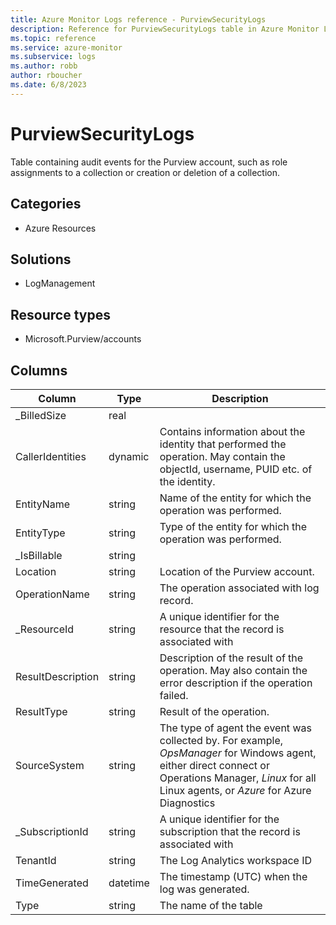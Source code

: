 ```yaml
---
title: Azure Monitor Logs reference - PurviewSecurityLogs
description: Reference for PurviewSecurityLogs table in Azure Monitor Logs.
ms.topic: reference
ms.service: azure-monitor
ms.subservice: logs
ms.author: robb
author: rboucher
ms.date: 6/8/2023
---
```


# PurviewSecurityLogs

 Table containing audit events for the Purview account, such as role assignments to a collection or creation or deletion of a collection.

## Categories

- Azure Resources
## Solutions

- LogManagement
## Resource types

- Microsoft.Purview/accounts




## Columns

| Column | Type | Description |
| --- | --- | --- |
| _BilledSize | real |  |
| CallerIdentities | dynamic | Contains information about the identity that performed the operation. May contain the objectId, username, PUID etc. of the identity. |
| EntityName | string | Name of the entity for which the operation was performed. |
| EntityType | string | Type of the entity for which the operation was performed. |
| _IsBillable | string |  |
| Location | string | Location of the Purview account. |
| OperationName | string | The operation associated with log record. |
| _ResourceId | string | A unique identifier for the resource that the record is associated with |
| ResultDescription | string | Description of the result of the operation. May also contain the error description if the operation failed. |
| ResultType | string | Result of the operation. |
| SourceSystem | string | The type of agent the event was collected by. For example, *OpsManager* for Windows agent, either direct connect or Operations Manager, *Linux* for all Linux agents, or *Azure* for Azure Diagnostics |
| _SubscriptionId | string | A unique identifier for the subscription that the record is associated with |
| TenantId | string | The Log Analytics workspace ID |
| TimeGenerated | datetime | The timestamp (UTC) when the log was generated. |
| Type | string | The name of the table |

